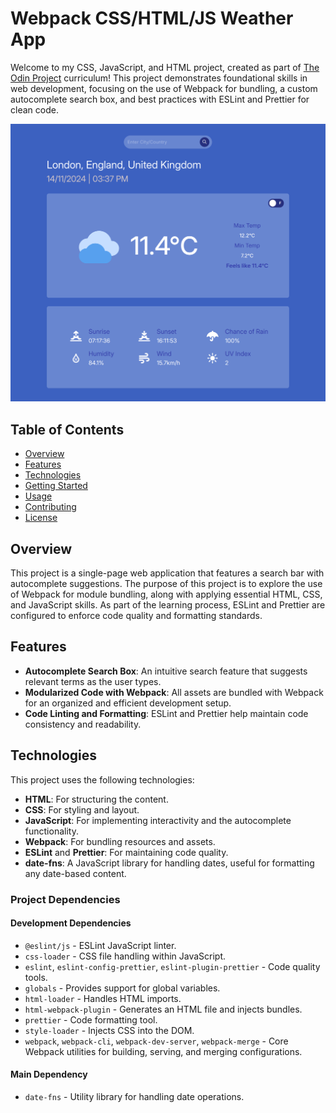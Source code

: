 # Webpack CSS/HTML/JS Weather App

Welcome to my CSS, JavaScript, and HTML project, created as part of [The Odin Project](https://www.theodinproject.com/) curriculum! This project demonstrates foundational skills in web development, focusing on the use of Webpack for bundling, a custom autocomplete search box, and best practices with ESLint and Prettier for clean code.

![Project Screenshot](./project-screenshot.png)

## Table of Contents
- [Overview](#overview)
- [Features](#features)
- [Technologies](#technologies)
- [Getting Started](#getting-started)
- [Usage](#usage)
- [Contributing](#contributing)
- [License](#license)

## Overview

This project is a single-page web application that features a search bar with autocomplete suggestions. The purpose of this project is to explore the use of Webpack for module bundling, along with applying essential HTML, CSS, and JavaScript skills. As part of the learning process, ESLint and Prettier are configured to enforce code quality and formatting standards.

## Features

- **Autocomplete Search Box**: An intuitive search feature that suggests relevant terms as the user types.
- **Modularized Code with Webpack**: All assets are bundled with Webpack for an organized and efficient development setup.
- **Code Linting and Formatting**: ESLint and Prettier help maintain code consistency and readability.

## Technologies

This project uses the following technologies:

- **HTML**: For structuring the content.
- **CSS**: For styling and layout.
- **JavaScript**: For implementing interactivity and the autocomplete functionality.
- **Webpack**: For bundling resources and assets.
- **ESLint** and **Prettier**: For maintaining code quality.
- **date-fns**: A JavaScript library for handling dates, useful for formatting any date-based content.

### Project Dependencies

#### Development Dependencies
- `@eslint/js` - ESLint JavaScript linter.
- `css-loader` - CSS file handling within JavaScript.
- `eslint`, `eslint-config-prettier`, `eslint-plugin-prettier` - Code quality tools.
- `globals` - Provides support for global variables.
- `html-loader` - Handles HTML imports.
- `html-webpack-plugin` - Generates an HTML file and injects bundles.
- `prettier` - Code formatting tool.
- `style-loader` - Injects CSS into the DOM.
- `webpack`, `webpack-cli`, `webpack-dev-server`, `webpack-merge` - Core Webpack utilities for building, serving, and merging configurations.

#### Main Dependency
- `date-fns` - Utility library for handling date operations.
